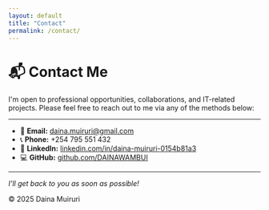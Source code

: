 ```yaml
---
layout: default
title: "Contact"
permalink: /contact/
---
```


# 📬 Contact Me

I'm open to professional opportunities, collaborations, and IT-related projects. Please feel free to reach out to me via any of the methods below:

---

- 📧 **Email:** [daina.muiruri@gmail.com](mailto:daina.muiruri@gmail.com)  
- 📞 **Phone:** +254 795 551 432  
- 💼 **LinkedIn:** [linkedin.com/in/daina-muiruri-0154b81a3](https://www.linkedin.com/in/daina-muiruri-0154b81a3/)  
- 💻 **GitHub:** [github.com/DAINAWAMBUI](https://github.com/DAINAWAMBUI)

---

*I'll get back to you as soon as possible!*

© 2025 Daina Muiruri
